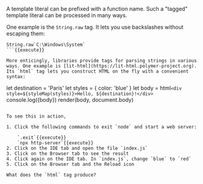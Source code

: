 A template literal can be prefixed with a function name. Such a "tagged" template literal can be processed in many ways. 

One example is the `String.raw` tag. It lets you use backslashes without escaping them:

```
String.raw`C:\Windows\System`
```{{execute}}

More enticingly, libraries provide tags for parsing strings in various ways. One example is [lit-html](https://lit-html.polymer-project.org). Its `html` tag lets you construct HTML on the fly with a convenient syntax:

```
let destination = 'Paris'
let styles = { color: 'blue' }
let body = html`<div style=${styleMap(styles)}>Hello, ${destination}!</div>`
console.log({body})
render(body, document.body)
```

To see this in action, 

1. Click the following commands to exit `node` and start a web server:

    `.exit`{{execute}}
    `npx http-server`{{execute}}
2. Click on the IDE tab and open the file `index.js`
3. Click on the Browser tab to see the result
4. Click again on the IDE tab. In `index.js`, change `blue` to `red`
5. Click on the Browser tab and the Reload icon

What does the `html` tag produce? 
